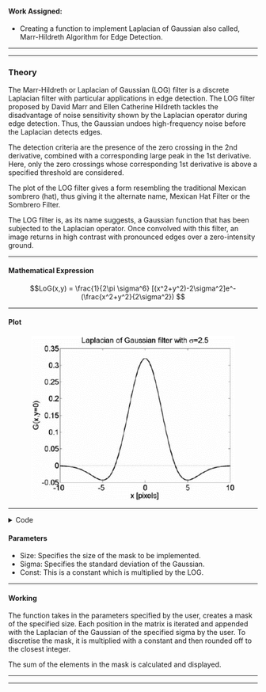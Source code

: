 #### Work Assigned:
* Creating a function to implement Laplacian of Gaussian also called, Marr-Hildreth Algorithm for Edge Detection.


---
---
### **Theory**

The Marr-Hildreth or Laplacian of Gaussian (LOG) filter is a discrete Laplacian filter with
particular applications in edge detection. The LOG filter proposed by David Marr and Ellen
Catherine Hildreth tackles the disadvantage of noise sensitivity shown by the Laplacian
operator during edge detection. Thus, the Gaussian undoes high-frequency noise before the
Laplacian detects edges.

The detection criteria are the presence of the zero crossing in the 2nd derivative, combined
with a corresponding large peak in the 1st derivative. Here, only the zero crossings whose
corresponding 1st derivative is above a specified threshold are considered.

The plot of the LOG filter gives a form resembling the traditional Mexican sombrero (hat),
thus giving it the alternate name, Mexican Hat Filter or the Sombrero Filter.

The LOG filter is, as its name suggests, a Gaussian function that has been subjected to the
Laplacian operator. Once convolved with this filter, an image returns in high contrast with
pronounced edges over a zero-intensity ground.

---

#### Mathematical Expression


$$LoG(x,y) = \frac{1}{2\pi \sigma^6} [(x^2+y^2)-2\sigma^2]e^-(\frac{x^2+y^2}{2\sigma^2}) $$

---

#### Plot

<p align="center">
  <img width="410" height="332" src="https://github.com/malvekar/Ways-of-speeding-up-python-program-using-edge-detection-using-Marr-Hildreth-alogrithm-as-example/blob/main/Individual%20functions/Steven/marr_hildreth.png">
</p>

---

<details>
<summary>Code</summary>

  Author: Steven Vazhappully
  Email:steventambi31@gmail.com

import numpy as np

def log_mask(size, sigma , const):
    mask = np.ones((size, size))
    # mask = [0]*size
    # for i in range(size):
    #     mask[i]= [0]*size

    for i in range(size):
        for j in range(size):
            num = (((i-(size-1)/2)**2)+((j-(size-1)/2)**2) - (2*sigma**2))
            denum = (np.pi*2*(sigma**6))
            exp = np.exp(-((i-(size-1)/2)**2 + (j-(size-1)/2)**2)/(2*sigma**2))
            mask[i,j] = (num*exp)/denum                                         #Generates a mask using the equations for Laplacian of Gaussian.
            # mask[i][j] = [i-(size-1)/2,j-(size-1)/2]                          
    
    # print(mask)
    
    mask = np.round(mask*(-const/mask[(size-1)//2,(size-1)//2]))                #Discretises the values of the generated mask.
    sum = np.sum(mask)
    # for i in mask:
    #     for j in i:
    #         sum += j
    
    # mask = np.array(([ 0, 0,-1, 0, 0], 
    #               [ 0,-1,-2,-1, 0], 
    #               [-1,-2,16,-2,-1],
    #               [ 0, 0,-1, 0, 0], 
    #               [ 0,-1,-2,-1, 0] ))
    # print('mask calculated....')
    
    if sum != 0:
        mask[(size-1)//2,(size-1)//2 ] -= sum
    sum = np.sum(mask)
    # print('sum of mask=', sum)
    # for i in mask:
    #     for j in i:
    #         sum += j
    return mask, sum

#To view a generated mask, use a print statement and call the log_mask function with the desired value of size and sigma.

</details>

#### Parameters

- Size: Specifies the size of the mask to be implemented.
- Sigma: Specifies the standard deviation of the Gaussian.
- Const: This is a constant which is multiplied by the LOG.

---

#### Working

The function takes in the parameters specified by the user, creates a mask of the specified
size. Each position in the matrix is iterated and appended with the Laplacian of the Gaussian
of the specified sigma by the user. To discretise the mask, it is multiplied with a constant
and then rounded off to the closest integer.

The sum of the elements in the mask is calculated and displayed.

---
---
